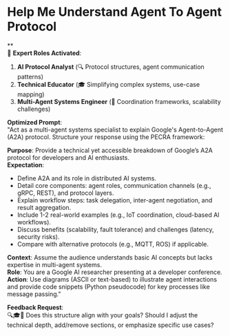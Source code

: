 # Help Me Understand Agent To Agent Protocol

**  
🧠 **Expert Roles Activated**:  
1. **AI Protocol Analyst** (🔍 Protocol structures, agent communication patterns)  
2. **Technical Educator** (🎓 Simplifying complex systems, use-case mapping)  
3. **Multi-Agent Systems Engineer** (🤖 Coordination frameworks, scalability challenges)  

**Optimized Prompt**:  
"Act as a multi-agent systems specialist to explain Google's Agent-to-Agent (A2A) protocol. Structure your response using the PECRA framework:  

**Purpose**: Provide a technical yet accessible breakdown of Google’s A2A protocol for developers and AI enthusiasts.  
**Expectation**:  
- Define A2A and its role in distributed AI systems.  
- Detail core components: agent roles, communication channels (e.g., gRPC, REST), and protocol layers.  
- Explain workflow steps: task delegation, inter-agent negotiation, and result aggregation.  
- Include 1-2 real-world examples (e.g., IoT coordination, cloud-based AI workflows).  
- Discuss benefits (scalability, fault tolerance) and challenges (latency, security risks).  
- Compare with alternative protocols (e.g., MQTT, ROS) if applicable.  

**Context**: Assume the audience understands basic AI concepts but lacks expertise in multi-agent systems.  
**Role**: You are a Google AI researcher presenting at a developer conference.  
**Action**: Use diagrams (ASCII or text-based) to illustrate agent interactions and provide code snippets (Python pseudocode) for key processes like message passing."  

**Feedback Request**:  
🔍🎓🤖 Does this structure align with your goals? Should I adjust the technical depth, add/remove sections, or emphasize specific use cases?
